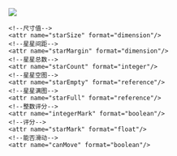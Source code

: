 [![](https://jitpack.io/v/mobohua:RatingBar.svg)](https://jitpack.io/#mobohua:RatingBar)


```
<!--尺寸值-->
<attr name="starSize" format="dimension"/>
<!--星星间距-->
<attr name="starMargin" format="dimension"/>
<!--星星总数-->
<attr name="starCount" format="integer"/>
<!--星星空图-->
<attr name="starEmpty" format="reference"/>
<!--星星满图-->
<attr name="starFull" format="reference"/>
<!--整数评分-->
<attr name="integerMark" format="boolean"/>
<!--评分-->
<attr name="starMark" format="float"/>
<!--能否滑动-->
<attr name="canMove" format="boolean"/>

```
